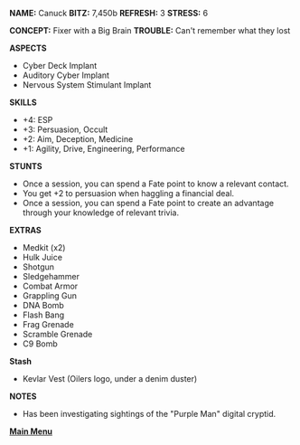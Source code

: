 **NAME:** Canuck
**BITZ:** 7,450b
**REFRESH:** 3
**STRESS:** 6

**CONCEPT:** Fixer with a Big Brain
**TROUBLE:** Can't remember what they lost

**ASPECTS** 
- Cyber Deck Implant
- Auditory Cyber Implant
- Nervous System Stimulant Implant

**SKILLS**
- +4: ESP
- +3: Persuasion, Occult
- +2: Aim, Deception, Medicine
- +1: Agility, Drive, Engineering, Performance

**STUNTS**
- Once a session, you can spend a Fate point to know a relevant contact.
- You get +2 to persuasion when haggling a financial deal.
- Once a session, you can spend a Fate point to create an advantage through your knowledge of relevant trivia.

**EXTRAS**
- Medkit (x2)
- Hulk Juice
- Shotgun
- Sledgehammer
- Combat Armor
- Grappling Gun 
- DNA Bomb 
- Flash Bang 
- Frag Grenade
- Scramble Grenade 
- C9 Bomb 

**Stash**
- Kevlar Vest (Oilers logo, under a denim duster)

**NOTES**
- Has been investigating sightings of the "Purple Man" digital cryptid.

 **[Main Menu](../README.md)**